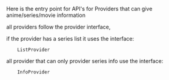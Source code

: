 Here is the entry point for API's for Providers that can give anime/series/movie information

all providers follow the provider interface,

if the provider has a series list it uses the interface:

        ListProvider

all provider that can only provider series info use the interface:

        InfoProvider
